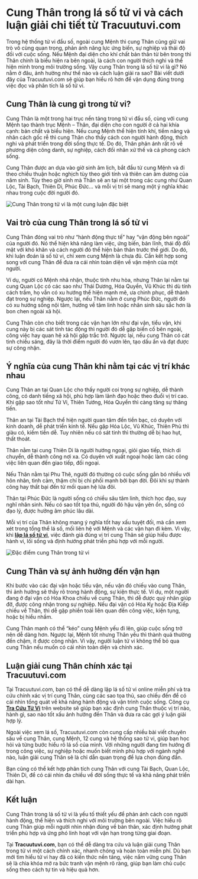 **Cung Thân trong lá số tử vi và cách luận giải chi tiết từ Tracuutuvi.com**
============================================================================

Trong hệ thống tử vi đẩu số, ngoài cung Mệnh thì cung Thân cũng giữ vai trò vô cùng quan trọng, phản ánh năng lực ứng biến, sự nghiệp và thái độ đối với cuộc sống. Nếu Mệnh đại diện cho khí chất bản thân từ bên trong thì Thân chính là biểu hiện ra bên ngoài, là cách con người thích nghi và thể hiện mình trong môi trường sống. Vậy cung Thân trong lá số tử vi là gì? Nó nằm ở đâu, ảnh hưởng như thế nào và cách luận giải ra sao? Bài viết dưới đây của Tracuutuvi.com sẽ giúp bạn hiểu rõ hơn để vận dụng đúng trong việc đọc và phân tích lá số tử vi.

**Cung Thân là cung gì trong tử vi?**
-------------------------------------

Cung Thân là một trong hai trục nền tảng trong tử vi đẩu số, cùng với cung Mệnh tạo thành trục Mệnh – Thân, đại diện cho con người ở cả hai khía cạnh: bản chất và biểu hiện. Nếu cung Mệnh thể hiện tính khí, tiềm năng và nhân cách gốc rễ thì cung Thân cho thấy cách con người hành động, thích nghi và phát triển trong đời sống thực tế. Do đó, Thân phản ánh rất rõ về phương diện công danh, sự nghiệp, cách đối nhân xử thế và cả phong cách sống.

Cung Thân được an dựa vào giờ sinh âm lịch, bắt đầu từ cung Mệnh và đi theo chiều thuận hoặc nghịch tùy theo giới tính và thiên can âm dương của năm sinh. Tùy theo giờ sinh mà Thân sẽ an tại một trong các cung như Quan Lộc, Tài Bạch, Thiên Di, Phúc Đức… và mỗi vị trí sẽ mang một ý nghĩa khác nhau trong cuộc đời người đó.

![Cung Thân trong tử vi là một cung luận đặc biệt](https://tracuutuvi.com/wp-content/uploads/2023/07/cung-than-1-1.jpg)

**Vai trò của cung Thân trong lá số tử vi**
-------------------------------------------

Cung Thân đóng vai trò như “hành động thực tế” hay “vận động bên ngoài” của người đó. Nó thể hiện khả năng làm việc, ứng biến, bản lĩnh, thái độ đối mặt với khó khăn và cách người đó thể hiện bản thân trước thế giới. Do đó, khi luận đoán lá số tử vi, chỉ xem cung Mệnh là chưa đủ. Cần kết hợp song song với cung Thân để đưa ra cái nhìn toàn diện về vận mệnh của một người.

Ví dụ, người có Mệnh nhã nhặn, thuộc tính nhu hòa, nhưng Thân lại nằm tại cung Quan Lộc có các sao như Thái Dương, Hóa Quyền, Vũ Khúc thì dù tính cách trầm, họ vẫn có xu hướng thể hiện mạnh mẽ, ưa chinh phục, dễ thành đạt trong sự nghiệp. Ngược lại, nếu Thân nằm ở cung Phúc Đức, người đó có xu hướng sống nội tâm, hướng về tâm linh hoặc nhân sinh sâu sắc hơn là bon chen ngoài xã hội.

Cung Thân còn cho biết trong các vận hạn lớn như đại vận, tiểu vận, khi cung này bị các sát tinh tác động thì người đó dễ gặp biến cố bên ngoài, công việc hay quan hệ xã hội gặp trắc trở. Ngược lại, nếu cung Thân có cát tinh chiếu sáng, đây là thời điểm người đó vươn lên, tạo dấu ấn và đạt được sự công nhận.

**Ý nghĩa của cung Thân khi nằm tại các vị trí khác nhau**
----------------------------------------------------------

Cung Thân an tại Quan Lộc cho thấy người coi trọng sự nghiệp, dễ thành công, có danh tiếng xã hội, phù hợp làm lãnh đạo hoặc theo đuổi vị trí cao. Khi gặp sao tốt như Tử Vi, Thiên Tướng, Hóa Quyền thì càng tăng sự thăng tiến.

Thân an tại Tài Bạch thể hiện người quan tâm đến tiền bạc, có duyên với kinh doanh, dễ phát triển kinh tế. Nếu gặp Hóa Lộc, Vũ Khúc, Thiên Phủ thì giàu có, kiếm tiền dễ. Tuy nhiên nếu có sát tinh thì thường dễ bị hao hụt, thất thoát.

Thân nằm tại cung Thiên Di là người hướng ngoại, giỏi giao tiếp, thích di chuyển, dễ thành công nơi xa. Có duyên với xuất ngoại hoặc làm các công việc liên quan đến giao tiếp, đối ngoại.

Nếu Thân nằm tại Phu Thê, người đó thường có cuộc sống gắn bó nhiều với hôn nhân, tình cảm, thậm chí bị chi phối mạnh bởi bạn đời. Đôi khi sự thành công hay thất bại đến từ mối quan hệ lứa đôi.

Thân tại Phúc Đức là người sống có chiều sâu tâm linh, thích học đạo, suy nghĩ nhân sinh. Nếu có sao tốt tọa thủ, người đó hậu vận yên ổn, sống có đạo lý, được hưởng âm phúc lâu dài.

Mỗi vị trí của Thân không mang ý nghĩa tốt hay xấu tuyệt đối, mà cần xem xét trong tổng thể lá số, mối liên hệ với Mệnh và các vận hạn đi kèm. Vì vậy, khi **[lập lá số tử vi](https://tracuutuvi.com/lap-la-so-tu-vi)**, việc đánh giá đúng vị trí cung Thân sẽ giúp hiểu được hành vi, lối sống và định hướng phát triển phù hợp với mỗi người.

![Đặc điểm cung Thân trong tử vi](https://tracuutuvi.com/wp-content/uploads/2023/07/cung-than-2-1.jpg)

**Cung Thân và sự ảnh hưởng đến vận hạn**
-----------------------------------------

Khi bước vào các đại vận hoặc tiểu vận, nếu vận đó chiếu vào cung Thân, thì ảnh hưởng sẽ thấy rõ trong hành động, sự kiện thực tế. Ví dụ, một người đang ở đại vận có Hóa Khoa chiếu về cung Thân, thì dễ được quý nhân giúp đỡ, được công nhận trong sự nghiệp. Nếu đại vận có Hóa Kỵ hoặc Địa Kiếp chiếu về Thân, thì dễ gặp phiền toái liên quan đến công việc, kiện tụng, hoặc bị hiểu nhầm.

Cung Thân mạnh có thể “kéo” cung Mệnh yếu đi lên, giúp cuộc sống trở nên dễ dàng hơn. Ngược lại, Mệnh tốt nhưng Thân yếu thì thành quả thường đến chậm, ít được công nhận. Vì vậy, người luận tử vi không thể bỏ qua cung Thân nếu muốn có cái nhìn toàn diện và chính xác.

**Luận giải cung Thân chính xác tại Tracuutuvi.com**
----------------------------------------------------

Tại Tracuutuvi.com, bạn có thể dễ dàng lập lá số tử vi online miễn phí và tra cứu chính xác vị trí cung Thân, cùng các sao tọa thủ, sao chiếu đến để có cái nhìn tổng quát về khả năng hành động và vận trình cuộc sống. Công cụ **[Tra Cứu Tử Vi](https://band.us/@tracuutuvi)** trên website sẽ giúp bạn xác định cung Thân thuộc vị trí nào, hành gì, sao nào tốt xấu ảnh hưởng đến Thân và đưa ra các gợi ý luận giải hợp lý.

Ngoài việc xem lá số, Tracuutuvi.com còn cung cấp nhiều bài viết chuyên sâu về cung Thân, cung Mệnh, 12 cung và hệ thống sao tử vi, giúp bạn học hỏi và từng bước hiểu rõ lá số của mình. Với những người đang tìm hướng đi trong công việc, sự nghiệp hoặc muốn biết mình phù hợp với ngành nghề nào, luận giải cung Thân sẽ là chỉ dẫn quan trọng để lựa chọn đúng đắn.

Bạn cũng có thể kết hợp phân tích cung Thân với cung Tài Bạch, Quan Lộc, Thiên Di, để có cái nhìn đa chiều về đời sống thực tế và khả năng phát triển dài hạn.

**Kết luận**
------------

Cung Thân trong lá số tử vi là yếu tố thiết yếu để phản ánh cách con người hành động, thể hiện và thích nghi với môi trường bên ngoài. Việc hiểu rõ cung Thân giúp mỗi người nhìn nhận đúng về bản thân, xác định hướng phát triển phù hợp và ứng phó linh hoạt với vận hạn trong từng giai đoạn.

Tại **Tracuutuvi.com**, bạn có thể dễ dàng tra cứu và luận giải cung Thân trong tử vi một cách chính xác, nhanh chóng và hoàn toàn miễn phí. Dù bạn mới tìm hiểu tử vi hay đã có kiến thức nền tảng, việc nắm vững cung Thân sẽ là chìa khóa mở ra bức tranh vận mệnh rõ ràng, giúp bạn làm chủ cuộc sống theo cách tự tin và hiệu quả hơn.
